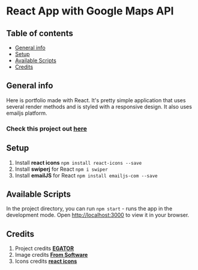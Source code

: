 




# React App with Google Maps API

## Table of contents
* [General info](#general-info)
* [Setup](#setup)
* [Available Scripts](#available-scripts)
* [Credits](#credits)

## General info

Here is portfolio made with React. 
It's pretty simple application 
that uses several render methods 
and is styled with a responsive design.
It also uses emailjs platform.

### Check this project out [here]()

## Setup

1. Install __react icons__ `npm install react-icons --save`
2. Install __swiperj__ for React `npm i swiper`
3. Install __emailJS__ for React `npm install emailjs-com --save`

## Available Scripts

In the project directory, you can run `npm start` - runs the app in the development mode.
Open [http://localhost:3000](http://localhost:3000) to view it in your browser.

## Credits

1. Project credits [__EGATOR__](https://www.buymeacoffee.com/egator)
2. Image credits [__From Software__](https://www.fromsoftware.jp/ww/)
3. Icons credits [__react icons__](https://react-icons.github.io/react-icons/)
